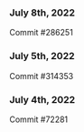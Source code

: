 ### July 8th, 2022

Commit #286251

### July 5th, 2022

Commit #314353


### July 4th, 2022

Commit #72281
